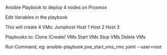 Ansible Playbook to deploy 4 nodes on Proxmox

Edit Variables in the playbook

This will create 4 VMs:
    Jumphost
    Host 1
    Host 2
    Host 3

Playbooks to:
    Clone (Create) VMs
    Start VMs
    Stop VMs
    Delete VMs


Run Command, eg:
ansible-playbook pve_start_vms_rmc.yaml  --user=root 
